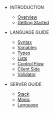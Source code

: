 -   INTRODUCTION

    -   [Overview](README.md)
    -   [Getting Started](quickstart.md)

-   LANGUAGE GUIDE

    -   [Syntax](language/syntax.md)
    -   [Variables](language/variables.md)
    -   [Types](language/types.md)
    -   [Lists](language/lists.md)
    -   [Control Flow](language/controlflow.md)
    -   [Client Side](language/clientside.md)
    -   [Validator](language/validator.md)

-   SERVER GUIDE

    -   [Stack](sever/stack.md)
    -   [Mimic](server/mimic.md)
    -   [Language](server/language.md)
